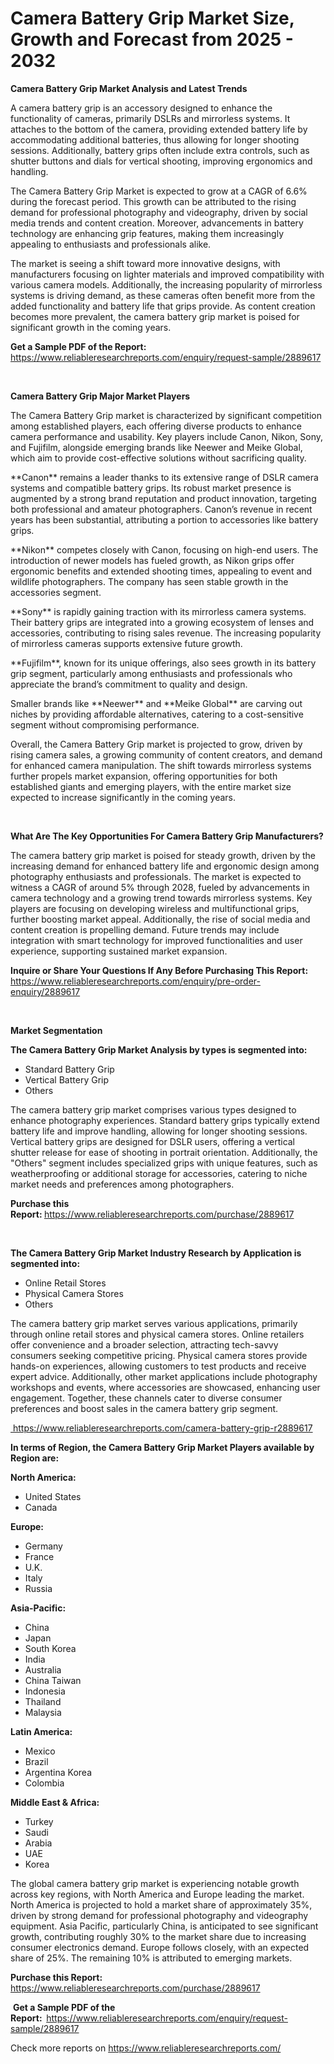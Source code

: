 <p><h1>Camera Battery Grip Market Size, Growth and Forecast from 2025 - 2032</h1></p><p><strong>Camera Battery Grip Market Analysis and Latest Trends</strong></p>
<p><p>A camera battery grip is an accessory designed to enhance the functionality of cameras, primarily DSLRs and mirrorless systems. It attaches to the bottom of the camera, providing extended battery life by accommodating additional batteries, thus allowing for longer shooting sessions. Additionally, battery grips often include extra controls, such as shutter buttons and dials for vertical shooting, improving ergonomics and handling.</p><p>The Camera Battery Grip Market is expected to grow at a CAGR of 6.6% during the forecast period. This growth can be attributed to the rising demand for professional photography and videography, driven by social media trends and content creation. Moreover, advancements in battery technology are enhancing grip features, making them increasingly appealing to enthusiasts and professionals alike. </p><p>The market is seeing a shift toward more innovative designs, with manufacturers focusing on lighter materials and improved compatibility with various camera models. Additionally, the increasing popularity of mirrorless systems is driving demand, as these cameras often benefit more from the added functionality and battery life that grips provide. As content creation becomes more prevalent, the camera battery grip market is poised for significant growth in the coming years.</p></p>
<p><strong>Get a Sample PDF of the Report:&nbsp;</strong> <a href="https://www.reliableresearchreports.com/enquiry/request-sample/2889617?utm_campaign=2981&utm_medium=2&utm_source=Github&utm_content=ia&utm_term=14032025&utm_id=camera-battery-grip">https://www.reliableresearchreports.com/enquiry/request-sample/2889617</a></p>
<p>&nbsp;</p>
<p><strong>Camera Battery Grip Major Market Players</strong></p>
<p><p>The Camera Battery Grip market is characterized by significant competition among established players, each offering diverse products to enhance camera performance and usability. Key players include Canon, Nikon, Sony, and Fujifilm, alongside emerging brands like Neewer and Meike Global, which aim to provide cost-effective solutions without sacrificing quality.</p><p>**Canon** remains a leader thanks to its extensive range of DSLR camera systems and compatible battery grips. Its robust market presence is augmented by a strong brand reputation and product innovation, targeting both professional and amateur photographers. Canon’s revenue in recent years has been substantial, attributing a portion to accessories like battery grips.</p><p>**Nikon** competes closely with Canon, focusing on high-end users. The introduction of newer models has fueled growth, as Nikon grips offer ergonomic benefits and extended shooting times, appealing to event and wildlife photographers. The company has seen stable growth in the accessories segment.</p><p>**Sony** is rapidly gaining traction with its mirrorless camera systems. Their battery grips are integrated into a growing ecosystem of lenses and accessories, contributing to rising sales revenue. The increasing popularity of mirrorless cameras supports extensive future growth.</p><p>**Fujifilm**, known for its unique offerings, also sees growth in its battery grip segment, particularly among enthusiasts and professionals who appreciate the brand’s commitment to quality and design.</p><p>Smaller brands like **Neewer** and **Meike Global** are carving out niches by providing affordable alternatives, catering to a cost-sensitive segment without compromising performance.</p><p>Overall, the Camera Battery Grip market is projected to grow, driven by rising camera sales, a growing community of content creators, and demand for enhanced camera manipulation. The shift towards mirrorless systems further propels market expansion, offering opportunities for both established giants and emerging players, with the entire market size expected to increase significantly in the coming years.</p></p>
<p>&nbsp;</p>
<p><strong>What Are The Key Opportunities For Camera Battery Grip Manufacturers?</strong></p>
<p><p>The camera battery grip market is poised for steady growth, driven by the increasing demand for enhanced battery life and ergonomic design among photography enthusiasts and professionals. The market is expected to witness a CAGR of around 5% through 2028, fueled by advancements in camera technology and a growing trend towards mirrorless systems. Key players are focusing on developing wireless and multifunctional grips, further boosting market appeal. Additionally, the rise of social media and content creation is propelling demand. Future trends may include integration with smart technology for improved functionalities and user experience, supporting sustained market expansion.</p></p>
<p><strong>Inquire or Share Your Questions If Any Before Purchasing This Report:</strong> <a href="https://www.reliableresearchreports.com/enquiry/pre-order-enquiry/2889617?utm_campaign=2981&utm_medium=2&utm_source=Github&utm_content=ia&utm_term=14032025&utm_id=camera-battery-grip">https://www.reliableresearchreports.com/enquiry/pre-order-enquiry/2889617</a></p>
<p>&nbsp;</p>
<p><strong>Market Segmentation</strong></p>
<p><strong>The Camera Battery Grip Market Analysis by types is segmented into:</strong></p>
<p><ul><li>Standard Battery Grip</li><li>Vertical Battery Grip</li><li>Others</li></ul></p>
<p><p>The camera battery grip market comprises various types designed to enhance photography experiences. Standard battery grips typically extend battery life and improve handling, allowing for longer shooting sessions. Vertical battery grips are designed for DSLR users, offering a vertical shutter release for ease of shooting in portrait orientation. Additionally, the "Others" segment includes specialized grips with unique features, such as weatherproofing or additional storage for accessories, catering to niche market needs and preferences among photographers.</p></p>
<p><strong>Purchase this Report:&nbsp;</strong><a href="https://www.reliableresearchreports.com/purchase/2889617?utm_campaign=2981&utm_medium=2&utm_source=Github&utm_content=ia&utm_term=14032025&utm_id=camera-battery-grip">https://www.reliableresearchreports.com/purchase/2889617</a></p>
<p>&nbsp;</p>
<p><strong>The Camera Battery Grip Market Industry Research by Application is segmented into:</strong></p>
<p><ul><li>Online Retail Stores</li><li>Physical Camera Stores</li><li>Others</li></ul></p>
<p><p>The camera battery grip market serves various applications, primarily through online retail stores and physical camera stores. Online retailers offer convenience and a broader selection, attracting tech-savvy consumers seeking competitive pricing. Physical camera stores provide hands-on experiences, allowing customers to test products and receive expert advice. Additionally, other market applications include photography workshops and events, where accessories are showcased, enhancing user engagement. Together, these channels cater to diverse consumer preferences and boost sales in the camera battery grip segment.</p></p>
<p><a href="https://www.reliableresearchreports.com/camera-battery-grip-r2889617?utm_campaign=2981&utm_medium=2&utm_source=Github&utm_content=ia&utm_term=14032025&utm_id=camera-battery-grip">&nbsp;https://www.reliableresearchreports.com/camera-battery-grip-r2889617</a></p>
<p><strong>In terms of Region, the Camera Battery Grip Market Players available by Region are:</strong></p>
<p>
    <p> <strong> North America: </strong>
        <ul>
            <li>United States</li>
            <li>Canada</li>
        </ul>
        </p> 
    <p> <strong> Europe: </strong>
        <ul>
            <li>Germany</li>
            <li>France</li>
            <li>U.K.</li>
            <li>Italy</li>
            <li>Russia</li>
        </ul>
        </p> 
    <p> <strong> Asia-Pacific: </strong>
        <ul>
            <li>China</li>
            <li>Japan</li>
            <li>South Korea</li>
            <li>India</li>
            <li>Australia</li>
            <li>China Taiwan</li>
            <li>Indonesia</li>
            <li>Thailand</li>
            <li>Malaysia</li>
        </ul>
        </p> 
    <p> <strong> Latin America: </strong>
        <ul>
            <li>Mexico</li>
            <li>Brazil</li>
            <li>Argentina Korea</li>
            <li>Colombia</li>
        </ul>
        </p> 
    <p> <strong> Middle East & Africa: </strong>
        <ul>
            <li>Turkey</li>
            <li>Saudi</li>
            <li>Arabia</li>
            <li>UAE</li>
            <li>Korea</li>
        </ul>
    </p>
    </p>
<p><p>The global camera battery grip market is experiencing notable growth across key regions, with North America and Europe leading the market. North America is projected to hold a market share of approximately 35%, driven by strong demand for professional photography and videography equipment. Asia Pacific, particularly China, is anticipated to see significant growth, contributing roughly 30% to the market share due to increasing consumer electronics demand. Europe follows closely, with an expected share of 25%. The remaining 10% is attributed to emerging markets.</p></p>
<p><strong>Purchase this Report: </strong><a href="https://www.reliableresearchreports.com/purchase/2889617?utm_campaign=2981&utm_medium=2&utm_source=Github&utm_content=ia&utm_term=14032025&utm_id=camera-battery-grip">https://www.reliableresearchreports.com/purchase/2889617</a></p>
<p>&nbsp;<strong>Get a Sample PDF of the Report:&nbsp;&nbsp;</strong><a href="https://www.reliableresearchreports.com/enquiry/request-sample/2889617?utm_campaign=2981&utm_medium=2&utm_source=Github&utm_content=ia&utm_term=14032025&utm_id=camera-battery-grip">https://www.reliableresearchreports.com/enquiry/request-sample/2889617</a></p>
<p><strong></strong></p>
<p>Check more reports on <a href="https://www.reliableresearchreports.com/?utm_campaign=2981&utm_medium=2&utm_source=Github&utm_content=ia&utm_term=14032025&utm_id=camera-battery-grip">https://www.reliableresearchreports.com/</a></p>